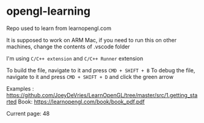 # opengl-learning

Repo used to learn from learnopengl.com

It is supposed to work on ARM Mac, if you need to run this on other machines,
change the contents of .vscode folder

I'm using `C/C++ extension` and `C/C++ Runner` extension

To build the file, navigate to it and press `CMD + SHIFT + B`
To debug the file, navigate to it and press `CMD + SHIFT + D` and click the green arrow

Examples : https://github.com/JoeyDeVries/LearnOpenGL/tree/master/src/1.getting_started
Book: https://learnopengl.com/book/book_pdf.pdf

Current page: 48
